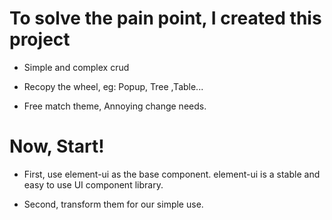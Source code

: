 # To solve the pain point, I created this project

- Simple and complex crud

- Recopy the wheel, eg: Popup, Tree ,Table...

- Free match theme, Annoying change needs.

# Now, Start!

- First, use element-ui as the base component. element-ui is a stable and easy to use UI component library.

- Second, transform them for our simple use.